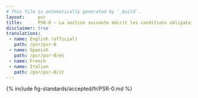 ```yaml
---
# This file is automatically generated by `_build`.
layout:     psr
title:      PSR-0 — La section suivante décrit les conditions obligatoires qui doivent être respectées pour l'interopérabilité avec un chargeur de classes.
disclaimer: true
translations:
 - name: English (official)
   path: /psr/psr-0
 - name: Spanish
   path: /psr/psr-0/es
 - name: French
 - name: Italian
   path: /psr/psr-0/it
---
```

{% include fig-standards/accepted/fr/PSR-0.md %}
